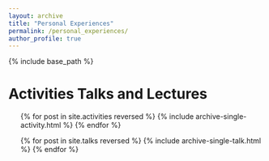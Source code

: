 ```yaml
---
layout: archive
title: "Personal Experiences"
permalink: /personal_experiences/
author_profile: true
---
```


{% include base_path %}

Activities Talks and Lectures
======
  <ul>{% for post in site.activities reversed %}
    {% include archive-single-activity.html %}
  {% endfor %}</ul>

  <ul>{% for post in site.talks reversed %}
    {% include archive-single-talk.html %}
  {% endfor %}</ul>